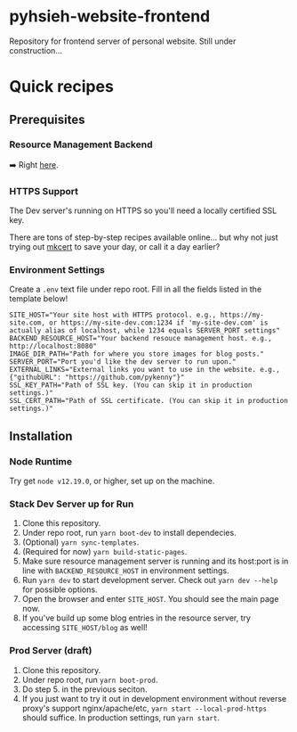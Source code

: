 # pyhsieh-website-frontend

Repository for frontend server of personal website. Still under construction...

# Quick recipes

## Prerequisites

### Resource Management Backend

➡️ Right [here](https://github.com/pykenny/pyhsieh-website-backend).

### HTTPS Support

The Dev server's running on HTTPS so you'll need a locally certified SSL key.

There are tons of step-by-step recipes available online... but why not just trying out [mkcert](https://github.com/FiloSottile/mkcert) to save your day, or call it a day earlier?

### Environment Settings

Create a `.env` text file under repo root. Fill in all the fields listed in the template below!

```text
SITE_HOST="Your site host with HTTPS protocol. e.g., https://my-site.com, or https://my-site-dev.com:1234 if 'my-site-dev.com' is actually alias of localhost, while 1234 equals SERVER_PORT settings"
BACKEND_RESOURCE_HOST="Your backend resouce management host. e.g., http://localhost:8080"
IMAGE_DIR_PATH="Path for where you store images for blog posts."
SERVER_PORT="Port you'd like the dev server to run upon."
EXTERNAL_LINKS="External links you want to use in the website. e.g., {"githubURL": "https://github.com/pykenny"}"
SSL_KEY_PATH="Path of SSL key. (You can skip it in production settings.)"
SSL_CERT_PATH="Path of SSL certificate. (You can skip it in production settings.)"
```

## Installation

### Node Runtime

Try get `node v12.19.0`, or higher, set up on the machine.

### Stack Dev Server up for Run

1. Clone this repository.
2. Under repo root, run `yarn boot-dev` to install dependecies.
3. (Optional) `yarn sync-templates`.
4. (Required for now) `yarn build-static-pages`.
5. Make sure resource management server is running and its host:port is in line with `BACKEND_RESOURCE_HOST` in environment settings.
6. Run `yarn dev` to start development server. Check out `yarn dev --help` for possible options.
7. Open the browser and enter `SITE_HOST`. You should see the main page now.
8. If you've build up some blog entries in the resource server, try accessing `SITE_HOST/blog` as well!

### Prod Server (draft)

1. Clone this repository.
2. Under repo root, run `yarn boot-prod`.
3. Do step 5. in the previous seciton.
4. If you just want to try it out in development environment without reverse proxy's support nginx/apache/etc, `yarn start --local-prod-https` should suffice. In production settings, run `yarn start`.
